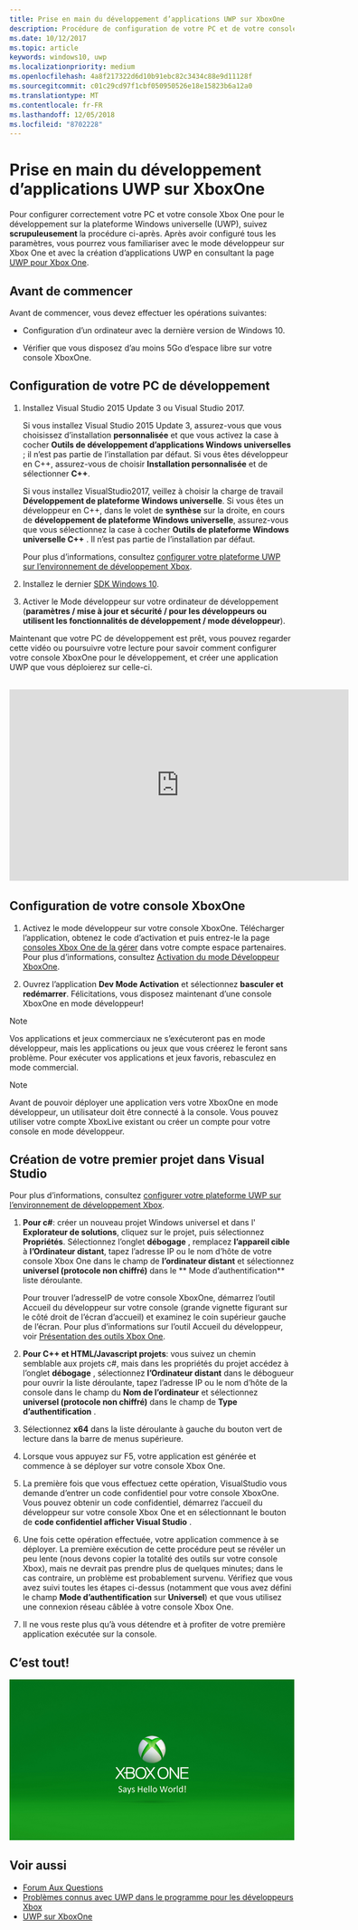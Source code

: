 ```yaml
---
title: Prise en main du développement d’applications UWP sur XboxOne
description: Procédure de configuration de votre PC et de votre console XboxOne pour le développement UWP.
ms.date: 10/12/2017
ms.topic: article
keywords: windows10, uwp
ms.localizationpriority: medium
ms.openlocfilehash: 4a8f217322d6d10b91ebc82c3434c88e9d11128f
ms.sourcegitcommit: c01c29cd97f1cbf050950526e18e15823b6a12a0
ms.translationtype: MT
ms.contentlocale: fr-FR
ms.lasthandoff: 12/05/2018
ms.locfileid: "8702228"
---
```

# <a name="getting-started-with-uwp-app-development-on-xbox-one"></a>Prise en main du développement d’applications UWP sur XboxOne

Pour configurer correctement votre PC et votre console Xbox One pour le développement sur la plateforme Windows universelle (UWP), suivez **scrupuleusement** la procédure ci-après. Après avoir configuré tous les paramètres, vous pourrez vous familiariser avec le mode développeur sur Xbox One et avec la création d’applications UWP en consultant la page [UWP pour Xbox One](index.md). 

## <a name="before-you-start"></a>Avant de commencer

Avant de commencer, vous devez effectuer les opérations suivantes:
-   Configuration d’un ordinateur avec la dernière version de Windows 10.
<!-- -  Install Microsoft Visual Studio 2015 Update 3 or Microsoft Visual Studio 2017.

    > [!NOTE]
    > Visual Studio 2017 is required if you are using the Windows 10, build 15063 SDK. -->

- Vérifier que vous disposez d’au moins 5Go d’espace libre sur votre console XboxOne.

## <a name="setting-up-your-development-pc"></a>Configuration de votre PC de développement

1.  Installez Visual Studio 2015 Update 3 ou Visual Studio 2017.

    Si vous installez Visual Studio 2015 Update 3, assurez-vous que vous choisissez d’installation **personnalisée** et que vous activez la case à cocher **Outils de développement d’applications Windows universelles** ; il n’est pas partie de l’installation par défaut. Si vous êtes développeur en C++, assurez-vous de choisir **Installation personnalisée** et de sélectionner **C++**.

    Si vous installez VisualStudio2017, veillez à choisir la charge de travail **Développement de plateforme Windows universelle**. Si vous êtes un développeur en C++, dans le volet de **synthèse** sur la droite, en cours de **développement de plateforme Windows universelle**, assurez-vous que vous sélectionnez la case à cocher **Outils de plateforme Windows universelle C++** . Il n’est pas partie de l’installation par défaut.

    Pour plus d’informations, consultez [configurer votre plateforme UWP sur l’environnement de développement Xbox](development-environment-setup.md).

2.  Installez le dernier [SDK Windows 10](https://developer.microsoft.com/windows/downloads/windows-10-sdk).

3.  Activer le Mode développeur sur votre ordinateur de développement (**paramètres / mise à jour et sécurité / pour les développeurs ou utilisent les fonctionnalités de développement / mode développeur**).

Maintenant que votre PC de développement est prêt, vous pouvez regarder cette vidéo ou poursuivre votre lecture pour savoir comment configurer votre console XboxOne pour le développement, et créer une application UWP que vous déploierez sur celle-ci.
</br>
</br>
<iframe src="https://channel9.msdn.com/Events/Xbox/App-Dev-on-Xbox/Get-started-with-App-Dev-on-Xbox/player#time=51s:paused" width="600" height="338"  allowFullScreen frameBorder="0"></iframe>

## <a name="setting-up-your-xbox-one-console"></a>Configuration de votre console XboxOne

1.  Activez le mode développeur sur votre console XboxOne. Télécharger l’application, obtenez le code d’activation et puis entrez-le la page [consoles Xbox One de la gérer](https://partner.microsoft.com/xboxactivate) dans votre compte espace partenaires. Pour plus d’informations, consultez [Activation du mode Développeur XboxOne](devkit-activation.md). 

2.  Ouvrez l’application **Dev Mode Activation** et sélectionnez **basculer et redémarrer**. Félicitations, vous disposez maintenant d’une console XboxOne en mode développeur!
  
  > [!NOTE]
  > Vos applications et jeux commerciaux ne s’exécuteront pas en mode développeur, mais les applications ou jeux que vous créerez le feront sans problème. Pour exécuter vos applications et jeux favoris, rebasculez en mode commercial.
    
  > [!NOTE]
  > Avant de pouvoir déployer une application vers votre XboxOne en mode développeur, un utilisateur doit être connecté à la console. Vous pouvez utiliser votre compte XboxLive existant ou créer un compte pour votre console en mode développeur. 

## <a name="creating-your-first-project-in-visual-studio"></a>Création de votre premier projet dans Visual Studio

Pour plus d’informations, consultez [configurer votre plateforme UWP sur l’environnement de développement Xbox](development-environment-setup.md).

1.  **Pour c#**: créer un nouveau projet Windows universel et dans l' **Explorateur de solutions**, cliquez sur le projet, puis sélectionnez **Propriétés**. Sélectionnez l’onglet **débogage** , remplacez **l’appareil cible** à **l’Ordinateur distant**, tapez l’adresse IP ou le nom d’hôte de votre console Xbox One dans le champ de **l’ordinateur distant** et sélectionnez **universel (protocole non chiffré)** dans le ** Mode d’authentification** liste déroulante.   

    Pour trouver l’adresseIP de votre console XboxOne, démarrez l’outil Accueil du développeur sur votre console (grande vignette figurant sur le côté droit de l’écran d’accueil) et examinez le coin supérieur gauche de l’écran. Pour plus d’informations sur l’outil Accueil du développeur, voir [Présentation des outils Xbox One](introduction-to-xbox-tools.md).  

2.  **Pour C++ et HTML/Javascript projets**: vous suivez un chemin semblable aux projets c#, mais dans les propriétés du projet accédez à l’onglet **débogage** , sélectionnez **l’Ordinateur distant** dans le débogueur pour ouvrir la liste déroulante, tapez l’adresse IP ou le nom d’hôte de la console dans le champ du **Nom de l’ordinateur** et sélectionnez **universel (protocole non chiffré)** dans le champ de **Type d’authentification** .

3. Sélectionnez **x64** dans la liste déroulante à gauche du bouton vert de lecture dans la barre de menus supérieure.
   
4.  Lorsque vous appuyez sur F5, votre application est générée et commence à se déployer sur votre console Xbox One.
  
5.  La première fois que vous effectuez cette opération, VisualStudio vous demande d’entrer un code confidentiel pour votre console XboxOne. Vous pouvez obtenir un code confidentiel, démarrez l’accueil du développeur sur votre console Xbox One et en sélectionnant le bouton de **code confidentiel afficher Visual Studio** .
  
6.  Une fois cette opération effectuée, votre application commence à se déployer. La première exécution de cette procédure peut se révéler un peu lente (nous devons copier la totalité des outils sur votre console Xbox), mais ne devrait pas prendre plus de quelques minutes; dans le cas contraire, un problème est probablement survenu. Vérifiez que vous avez suivi toutes les étapes ci-dessus (notamment que vous avez défini le champ **Mode d’authentification** sur **Universel**) et que vous utilisez une connexion réseau câblée à votre console Xbox One.  

7. Il ne vous reste plus qu’à vous détendre et à profiter de votre première application exécutée sur la console.  

## <a name="thats-it"></a>C’est tout!

![Hello World](images/getting-started-hello-world.png)

## <a name="see-also"></a>Voir aussi  
- [Forum Aux Questions](frequently-asked-questions.md)  
- [Problèmes connus avec UWP dans le programme pour les développeurs Xbox](known-issues.md)
- [UWP sur XboxOne](index.md) 
